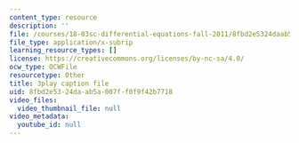 ```yaml
---
content_type: resource
description: ''
file: /courses/18-03sc-differential-equations-fall-2011/8fbd2e5324daab5a007ff0f9f42b7718_kRR9EVzr4lc.srt
file_type: application/x-subrip
learning_resource_types: []
license: https://creativecommons.org/licenses/by-nc-sa/4.0/
ocw_type: OCWFile
resourcetype: Other
title: 3play caption file
uid: 8fbd2e53-24da-ab5a-007f-f0f9f42b7718
video_files:
  video_thumbnail_file: null
video_metadata:
  youtube_id: null
---
```

